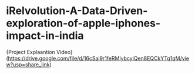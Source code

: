 # iRelvolution-A-Data-Driven-exploration-of-apple-iphones-impact-in-india
{Project Explaantion Video}(https://drive.google.com/file/d/16cSai9r1feRMlybcyiQen8EQCkYTq1qM/view?usp=share_link)
